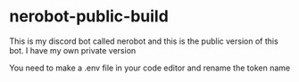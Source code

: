 # nerobot-public-build
This is my discord bot called nerobot and this is the public version of this bot. I have my own private version

You need to make a .env file in your code editor and rename the token name
